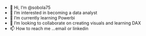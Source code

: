- 👋 Hi, I’m @sobola75
- 👀 I’m interested in becoming a data analyst
- 🌱 I’m currently learning Powerbi
- 💞️ I’m looking to collaborate on creating visuals and learning DAX
- 📫 How to reach me ...email or linkedin

<!---
sobola75/sobola75 is a ✨ special ✨ repository because its `README.md` (this file) appears on your GitHub profile.
You can click the Preview link to take a look at your changes.
--->
